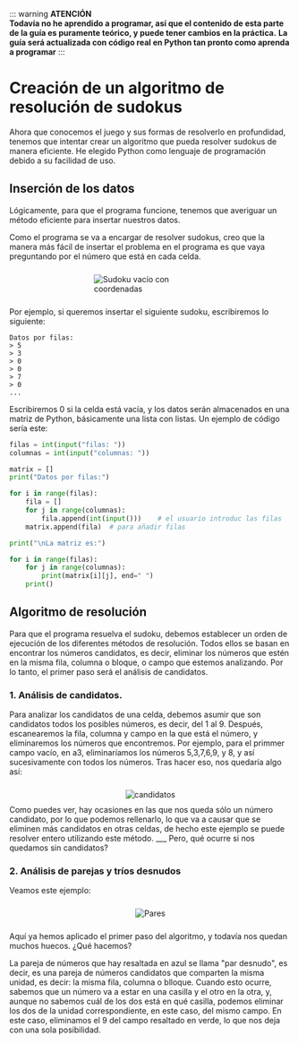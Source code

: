 ::: warning **ATENCIÓN**    
**Todavía no he aprendido a programar, así que el contenido de esta parte de la guía es puramente teórico, y puede tener cambios en la práctica.**
**La guía será actualizada con código real en Python tan pronto como aprenda a programar**
:::
# Creación de un algoritmo de resolución de sudokus
Ahora que conocemos el juego y sus formas de resolverlo en profundidad, tenemos que intentar crear un algoritmo que pueda resolver sudokus de manera eficiente.
He elegido Python como lenguaje de programación debido a su facilidad de uso.
## Inserción de los datos
Lógicamente, para que el programa funcione, tenemos que averiguar un método eficiente para insertar nuestros datos.

Como el programa se va a encargar de resolver sudokus, creo que la manera más fácil de insertar el problema en el programa es que vaya preguntando por el número que está en cada celda.
<div style="display: flex; justify-content: center;flex-wrap: wrap;">
    <img src="/sudoku/sudoku1.png" alt="Sudoku vacío con coordenadas" style="max-width: 40%; margin: 10px;">
</div>

Por ejemplo, si queremos insertar el siguiente sudoku, escribiremos lo siguiente:
```ansi
Datos por filas:
> 5
> 3
> 0
> 0
> 7
> 0
...
```
Escribiremos 0 si la celda está vacía, y los datos serán almacenados en una matriz de Python, básicamente una lista con listas.
Un ejemplo de código sería este:
```python
filas = int(input("filas: "))
columnas = int(input("columnas: "))

matrix = [] 
print("Datos por filas:")

for i in range(filas):   
    fila = []
    for j in range(columnas):
        fila.append(int(input()))    # el usuario introduc las filas
    matrix.append(fila)  # para añadir filas

print("\nLa matriz es:")

for i in range(filas):
    for j in range(columnas):
        print(matrix[i][j], end=" ")
    print()
```
## Algoritmo de resolución
Para que el programa resuelva el sudoku, debemos establecer un orden de ejecución de los diferentes métodos de resolución.
Todos ellos se basan en encontrar los números candidatos, es decir, eliminar los números que estén en la misma fila, columna o bloque, o campo que estemos analizando.
Por lo tanto, el primer paso será el análisis de candidatos.
### 1. Análisis de candidatos.
Para analizar los candidatos de una celda, debemos asumir que son candidatos todos los posibles números, es decir, del 1 al 9.
Después, escanearemos la fila, columna y campo en la que está el número, y eliminaremos los números que encontremos. 
Por ejemplo, para el primmer campo vacío, en a3, eliminaríamos los números 5,3,7,6,9, y 8, y así sucesivamente con todos los números.
Tras hacer eso, nos quedaría algo así:
<div style="display: flex; justify-content: center;flex-wrap: wrap;">
    <img src="/sudoku/candidatos1.png" alt="candidatos" style="max-width: 40%; margin: 10px;">
</div>
Como puedes ver, hay ocasiones en las que nos queda sólo un número candidato, por lo que podemos rellenarlo, lo que va a causar que se eliminen más candidatos en otras celdas, de hecho este ejemplo se puede resolver entero utilizando este método.
___
Pero, qué ocurre si nos quedamos sin candidatos?

### 2. Análisis de parejas y tríos desnudos
Veamos este ejemplo:
<div style="display: flex; justify-content: center;flex-wrap: wrap;">
    <img src="/sudoku/pares.png" alt="Pares" style="max-width: 40%; margin: 10px;">
</div>

Aquí ya hemos aplicado el primer paso del algoritmo, y todavía nos quedan muchos huecos. ¿Qué hacemos?

La pareja de números que hay resaltada en azul se llama "par desnudo", es decir, es una pareja de números candidatos que comparten la misma unidad, es decir: la misma fila, columna o blloque. 
Cuando esto ocurre, sabemos que un número va a estar en una casilla y el otro en la otra, y, aunque no sabemos cuál de los dos está en qué casilla, podemos eliminar los dos de la unidad correspondiente, en este caso, del mismo campo. En este caso, eliminamos el 9 del campo resaltado en verde, lo que nos deja con una sola posibilidad.

<!-- https://www.sudokuwiki.org/Naked_Candidates#NP -->










































<!-- 

### Parte 1
1. El programa debe ir escaneando cada celda, y recolectar los números que están en su misma columna, fila y campo.
1. Después, eliminará cada número que haya encontrado en esos lugares.
    1. Si sólo se queda con un número, entonces asignará ese número a ese campo, y continuará al siguiente.
    1. En cambio, si se queda con varios números, saltará al siguiente, y repetirá el proceso.
1. Este proceso se repetirá hasta que haya completado el sudoku entero,y tras ello, imprimirá los resultados.
### Parte 2
Es posible que el sudoku se quede con algunos huecos que no se pueden resolver por este método, así que tras esto utilizaremos el método de fuerza bruta, o _"brute-force"_.
La variante de este método que vamos a utilizar es el llamado "búsqueda en profundidad", o _"depth-first search"_, que analiza cada posible "rama" de soluciones hasta el final, antes de pasar a la siguiente, de la siguiente manera:
<div style="display: flex; justify-content: center;flex-wrap: wrap;">
    <img src="/sudoku/search.gif" alt="Búsqueda en profundidad" style="max-width: 40%; margin: 10px;">
</div>
Aunque esto pueda parecer muy ineficiente, en realidad no lo es tanto, ya que las opciones que quedarán tras resolver el sudoku de forma analítica serían bastantes menos.
Por ejemplo, el sudoku de los ejemplos anteriores se puede resolver únicamente con el algoritmo analítico.

### Parte 3
Otra manera de hacer el algoritmo más rápido es eliminar "parejas desnudas".
Veamos este otro ejemplo:
<div style="display: flex; justify-content: center;flex-wrap: wrap;">
    <img src="/sudoku/sudoku4.png" alt="Eliminación de parejas" style="max-width: 40%; margin: 10px;">
</div>
En este sudoku, los números en negro son los que ya venían, los números en azul son los que han sido rellenados por el primer algoritmo y las casillas marcadas en verde y rojo son parejas desnudas, es decir, son dos celdas que están en el mismo campo, fila o columna,y comparten los mismos números candidatos
Esto significa que si un número va en una casilla, el restante va en la otra, y, aunque no sabemos cuál es la combinación correcta, podemos eliminar los dos números del resto de filas.
Por lo tanto, podemos eliminar los números 8 y 1 de la casilla naranja y el 7 de la casilla azul. 

-->

